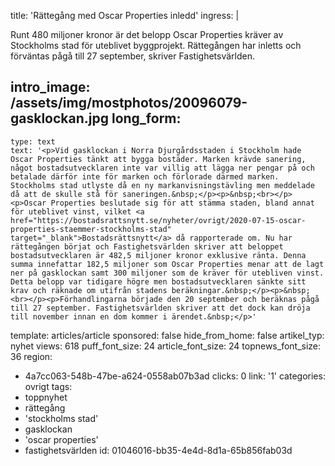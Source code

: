 title: 'Rättegång med Oscar Properties inledd'
ingress: |
  <p>Runt 480 miljoner kronor är det belopp Oscar Properties kräver av Stockholms stad för uteblivet byggprojekt. Rättegången har inletts och förväntas pågå till 27 september, skriver Fastighetsvärlden.
  </p>
  
intro_image: /assets/img/mostphotos/20096079-gasklockan.jpg
long_form:
  -
    type: text
    text: '<p>Vid gasklockan i Norra Djurgårdsstaden i Stockholm hade Oscar Properties tänkt att bygga bostäder. Marken krävde sanering, något bostadsutvecklaren inte var villig att lägga ner pengar på och betalade därför inte för marken och förlorade därmed marken. Stockholms stad utlyste då en ny markanvisningstävling men meddelade då att de skulle stå för saneringen.&nbsp;</p><p>&nbsp;<br></p><p>Oscar Properties beslutade sig för att stämma staden, bland annat för uteblivet vinst, vilket <a href="https://bostadsrattsnytt.se/nyheter/ovrigt/2020-07-15-oscar-properties-staemmer-stockholms-stad" target="_blank">Bostadsrättsnytt</a> då rapporterade om. Nu har rättegången börjat och Fastighetsvärlden skriver att beloppet bostadsutvecklaren är 482,5 miljoner kronor exklusive ränta. Denna summa innefattar 182,5 miljoner som Oscar Properties menar att de lagt ner på gasklockan samt 300 miljoner som de kräver för utebliven vinst. Detta belopp var tidigare högre men bostadsutvecklaren sänkte sitt krav och räknade om utifrån stadens beräkningar.&nbsp;</p><p>&nbsp;<br></p><p>Förhandlingarna började den 20 september och beräknas pågå till 27 september. Fastighetsvärlden skriver att det dock kan dröja till november innan en dom kommer i ärendet.&nbsp;</p>'
template: articles/article
sponsored: false
hide_from_home: false
artikel_typ: nyhet
views: 618
puff_font_size: 24
article_font_size: 24
topnews_font_size: 36
region:
  - 4a7cc063-548b-47be-a624-0558ab07b3ad
clicks: 0
link: '1'
categories: ovrigt
tags:
  - toppnyhet
  - rättegång
  - 'stockholms stad'
  - gasklockan
  - 'oscar properties'
  - fastighetsvärlden
id: 01046016-bb35-4e4d-8d1a-65b856fab03d
